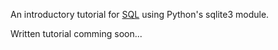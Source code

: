 An introductory tutorial for [SQL](http://www.w3schools.com/sql/) using Python's sqlite3 module.

Written tutorial comming soon...


